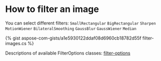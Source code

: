 # How to filter an image

You can select different filters: 
`SmallRectangular` `BigRectangular` `Sharpen` `MotionWiener` `BilateralSmoothing` `GaussBlur` `GaussWiener` `Median`

{% gist aspose-com-gists/a1e5930122ddaf08d6960cb18782d55f filter-images.cs %}

Descriptions of available FilterOptions classes: 
[filter-options](https://reference.aspose.com/imaging/net/aspose.imaging.imagefilters.filteroptions/)